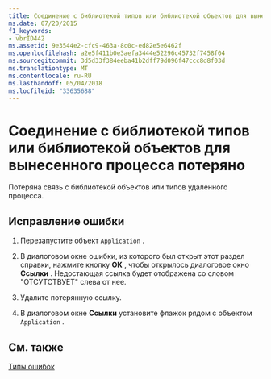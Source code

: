 ```yaml
---
title: Соединение с библиотекой типов или библиотекой объектов для вынесенного процесса потеряно
ms.date: 07/20/2015
f1_keywords:
- vbrID442
ms.assetid: 9e3544e2-cfc9-463a-8c0c-ed82e5e6462f
ms.openlocfilehash: a2e5f411b0e3aefa3444e52296c45732f7458f04
ms.sourcegitcommit: 3d5d33f384eeba41b2dff79d096f47ccc8d8f03d
ms.translationtype: MT
ms.contentlocale: ru-RU
ms.lasthandoff: 05/04/2018
ms.locfileid: "33635688"
---
```

# <a name="connection-to-type-library-or-object-library-for-remote-process-has-been-lost"></a>Соединение с библиотекой типов или библиотекой объектов для вынесенного процесса потеряно
Потеряна связь с библиотекой объектов или типов удаленного процесса.  
  
## <a name="to-correct-this-error"></a>Исправление ошибки  
  
1.  Перезапустите объект `Application` .  
  
2.  В диалоговом окне ошибки, из которого был открыт этот раздел справки, нажмите кнопку **ОК** , чтобы открылось диалоговое окно **Ссылки** . Недостающая ссылка будет отображена со словом "ОТСУТСТВУЕТ" слева от нее.  
  
3.  Удалите потерянную ссылку.  
  
4.  В диалоговом окне **Ссылки** установите флажок рядом с объектом `Application` .  
  
## <a name="see-also"></a>См. также  
 [Типы ошибок](../../visual-basic/programming-guide/language-features/error-types.md)
